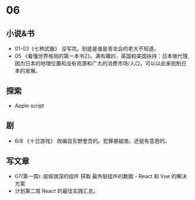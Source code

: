 # 06
## 小说&书
* 01-03《七种武器》 没写完。到底是谁是青龙会的老大不知道。
* 05 《看懂世界格局的第一本书2》。满有趣的，英国和美国扶持：日本做代理,因为日本的地理位置和没有资源和广大的消费市场/人口，可以以此来扼制日本的发展。

## 探索
* Apple script

## 剧
* 6/8 《十日游戏》 改编自东野奎吾的。犯罪悬疑类。还挺有意思的。

## 写文章
* 07(第一周): 层级很深的组件 获取 最外层组件的数据 - React 和 Vue 的解决方案
* 计划第二周 React 的最佳实践汇总。
